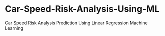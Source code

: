 # Car-Speed-Risk-Analysis-Using-ML
Car Speed Risk Analysis Prediction Using Linear Regression Machine Learning
